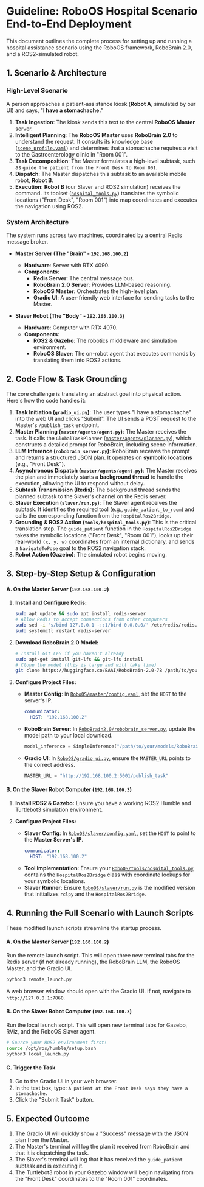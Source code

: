 # Guideline: RoboOS Hospital Scenario End-to-End Deployment

This document outlines the complete process for setting up and running a hospital assistance scenario using the RoboOS framework, RoboBrain 2.0, and a ROS2-simulated robot.

## 1. Scenario & Architecture

### High-Level Scenario

A person approaches a patient-assistance kiosk (**Robot A**, simulated by our UI) and says, "**I have a stomachache.**"

1.  **Task Ingestion**: The kiosk sends this text to the central **RoboOS Master** server.
2.  **Intelligent Planning**: The **RoboOS Master** uses **RoboBrain 2.0** to understand the request. It consults its knowledge base ([`scene_profile.yaml`](RoboOS/master/profile/scene_profile.yaml)) and determines that a stomachache requires a visit to the Gastroenterology clinic in "Room 001".
3.  **Task Decomposition**: The Master formulates a high-level subtask, such as `guide the patient from the Front Desk to Room 001`.
4.  **Dispatch**: The Master dispatches this subtask to an available mobile robot, **Robot B**.
5.  **Execution**: **Robot B** (our Slaver and ROS2 simulation) receives the command. Its toolset ([`hospital_tools.py`](RoboOS/tools/hospital_tools.py)) translates the symbolic locations ("Front Desk", "Room 001") into map coordinates and executes the navigation using ROS2.

### System Architecture

The system runs across two machines, coordinated by a central Redis message broker.

*   **Master Server (The "Brain" - `192.168.100.2`)**
    *   **Hardware**: Server with RTX 4090.
    *   **Components**:
        *   **Redis Server**: The central message bus.
        *   **RoboBrain 2.0 Server**: Provides LLM-based reasoning.
        *   **RoboOS Master**: Orchestrates the high-level plan.
        *   **Gradio UI**: A user-friendly web interface for sending tasks to the Master.

*   **Slaver Robot (The "Body" - `192.168.100.3`)**
    *   **Hardware**: Computer with RTX 4070.
    *   **Components**:
        *   **ROS2 & Gazebo**: The robotics middleware and simulation environment.
        *   **RoboOS Slaver**: The on-robot agent that executes commands by translating them into ROS2 actions.

## 2. Code Flow & Task Grounding

The core challenge is translating an abstract goal into physical action. Here's how the code handles it:

1.  **Task Initiation (`gradio_ui.py`)**: The user types "I have a stomachache" into the web UI and clicks "Submit". The UI sends a POST request to the Master's `/publish_task` endpoint.
2.  **Master Planning (`master/agents/agent.py`)**: The Master receives the task. It calls the `GlobalTaskPlanner` ([`master/agents/planner.py`](RoboOS/master/agents/planner.py)), which constructs a detailed prompt for RoboBrain, including scene information.
3.  **LLM Inference (`robobrain_server.py`)**: RoboBrain receives the prompt and returns a structured JSON plan. It operates on **symbolic locations** (e.g., "Front Desk").
4.  **Asynchronous Dispatch (`master/agents/agent.py`)**: The Master receives the plan and immediately starts a **background thread** to handle the execution, allowing the UI to respond without delay.
5.  **Subtask Transmission (Redis)**: The background thread sends the planned subtask to the Slaver's channel on the Redis server.
6.  **Slaver Execution (`slaver/run.py`)**: The Slaver agent receives the subtask. It identifies the required tool (e.g., `guide_patient_to_room`) and calls the corresponding function from the `HospitalRos2Bridge`.
7.  **Grounding & ROS2 Action (`tools/hospital_tools.py`)**: This is the critical translation step. The `guide_patient` function in the `HospitalRos2Bridge` takes the symbolic locations ("Front Desk", "Room 001"), looks up their real-world `(x, y, w)` coordinates from an internal dictionary, and sends a `NavigateToPose` goal to the ROS2 navigation stack.
8.  **Robot Action (Gazebo)**: The simulated robot begins moving.

## 3. Step-by-Step Setup & Configuration

#### A. On the Master Server (`192.168.100.2`)

1.  **Install and Configure Redis:**
    ```bash
    sudo apt update && sudo apt install redis-server
    # Allow Redis to accept connections from other computers
    sudo sed -i 's/bind 127.0.0.1 -::1/bind 0.0.0.0/' /etc/redis/redis.conf
    sudo systemctl restart redis-server
    ```

2.  **Download RoboBrain 2.0 Model:**
    ```bash
    # Install Git LFS if you haven't already
    sudo apt-get install git-lfs && git-lfs install
    # Clone the model (this is large and will take time)
    git clone https://huggingface.co/BAAI/RoboBrain-2.0-7B /path/to/your/models/RoboBrain-2.0-7B
    ```

3.  **Configure Project Files:**
    *   **Master Config**: In [`RoboOS/master/config.yaml`](RoboOS/master/config.yaml), set the `HOST` to the server's IP.
        ```yaml
        communicator:
          HOST: "192.168.100.2"
        ```
    *   **RoboBrain Server**: In [`RoboBrain2.0/robobrain_server.py`](RoboBrain2.0/robobrain_server.py), update the model path to your local download.
        ```python
        model_inference = SimpleInference("/path/to/your/models/RoboBrain-2.0-7B")
        ```
    *   **Gradio UI**: In [`RoboOS/gradio_ui.py`](RoboOS/gradio_ui.py), ensure the `MASTER_URL` points to the correct address.
         ```python
        MASTER_URL = "http://192.168.100.2:5001/publish_task"
        ```

#### B. On the Slaver Robot Computer (`192.168.100.3`)

1.  **Install ROS2 & Gazebo:** Ensure you have a working ROS2 Humble and Turtlebot3 simulation environment.

2.  **Configure Project Files:**
    *   **Slaver Config**: In [`RoboOS/slaver/config.yaml`](RoboOS/slaver/config.yaml), set the `HOST` to point to the **Master Server's IP**.
        ```yaml
        communicator:
          HOST: "192.168.100.2"
        ```
    *   **Tool Implementation**: Ensure your [`RoboOS/tools/hospital_tools.py`](RoboOS/tools/hospital_tools.py) contains the `HospitalRos2Bridge` class with coordinate lookups for your symbolic locations.
    *   **Slaver Runner**: Ensure [`RoboOS/slaver/run.py`](RoboOS/slaver/run.py) is the modified version that initializes `rclpy` and the `HospitalRos2Bridge`.

## 4. Running the Full Scenario with Launch Scripts

These modified launch scripts streamline the startup process.

#### A. On the Master Server (`192.168.100.2`)

Run the remote launch script. This will open three new terminal tabs for the Redis server (if not already running), the RoboBrain LLM, the RoboOS Master, and the Gradio UI.

```bash
python3 remote_launch.py
```

A web browser window should open with the Gradio UI. If not, navigate to `http://127.0.0.1:7860`.

#### B. On the Slaver Robot Computer (`192.168.100.3`)

Run the local launch script. This will open new terminal tabs for Gazebo, RViz, and the RoboOS Slaver agent.

```bash
# Source your ROS2 environment first!
source /opt/ros/humble/setup.bash
python3 local_launch.py
```

#### C. Trigger the Task

1.  Go to the Gradio UI in your web browser.
2.  In the text box, type: `A patient at the Front Desk says they have a stomachache.`
3.  Click the "Submit Task" button.

## 5. Expected Outcome

1.  The Gradio UI will quickly show a "Success" message with the JSON plan from the Master.
2.  The Master's terminal will log the plan it received from RoboBrain and that it is dispatching the task.
3.  The Slaver's terminal will log that it has received the `guide_patient` subtask and is executing it.
4.  The Turtlebot3 robot in your Gazebo window will begin navigating from the "Front Desk" coordinates to the "Room 001" coordinates.
